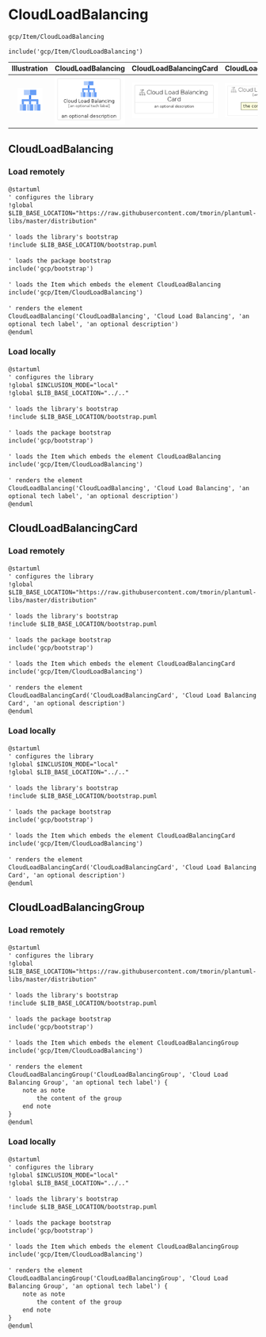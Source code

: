 # CloudLoadBalancing


```text
gcp/Item/CloudLoadBalancing
```

```text
include('gcp/Item/CloudLoadBalancing')
```



| Illustration | CloudLoadBalancing | CloudLoadBalancingCard | CloudLoadBalancingGroup |
| :---: | :---: | :---: | :---: |
| ![illustration for Illustration](../../gcp/Item/CloudLoadBalancing.png) | ![illustration for CloudLoadBalancing](../../gcp/Item/CloudLoadBalancing.Local.png) | ![illustration for CloudLoadBalancingCard](../../gcp/Item/CloudLoadBalancingCard.Local.png) | ![illustration for CloudLoadBalancingGroup](../../gcp/Item/CloudLoadBalancingGroup.Local.png) |




## CloudLoadBalancing

### Load remotely
```plantuml
@startuml
' configures the library
!global $LIB_BASE_LOCATION="https://raw.githubusercontent.com/tmorin/plantuml-libs/master/distribution"

' loads the library's bootstrap
!include $LIB_BASE_LOCATION/bootstrap.puml

' loads the package bootstrap
include('gcp/bootstrap')

' loads the Item which embeds the element CloudLoadBalancing
include('gcp/Item/CloudLoadBalancing')

' renders the element
CloudLoadBalancing('CloudLoadBalancing', 'Cloud Load Balancing', 'an optional tech label', 'an optional description')
@enduml
```

### Load locally
```plantuml
@startuml
' configures the library
!global $INCLUSION_MODE="local"
!global $LIB_BASE_LOCATION="../.."

' loads the library's bootstrap
!include $LIB_BASE_LOCATION/bootstrap.puml

' loads the package bootstrap
include('gcp/bootstrap')

' loads the Item which embeds the element CloudLoadBalancing
include('gcp/Item/CloudLoadBalancing')

' renders the element
CloudLoadBalancing('CloudLoadBalancing', 'Cloud Load Balancing', 'an optional tech label', 'an optional description')
@enduml
```

## CloudLoadBalancingCard

### Load remotely
```plantuml
@startuml
' configures the library
!global $LIB_BASE_LOCATION="https://raw.githubusercontent.com/tmorin/plantuml-libs/master/distribution"

' loads the library's bootstrap
!include $LIB_BASE_LOCATION/bootstrap.puml

' loads the package bootstrap
include('gcp/bootstrap')

' loads the Item which embeds the element CloudLoadBalancingCard
include('gcp/Item/CloudLoadBalancing')

' renders the element
CloudLoadBalancingCard('CloudLoadBalancingCard', 'Cloud Load Balancing Card', 'an optional description')
@enduml
```

### Load locally
```plantuml
@startuml
' configures the library
!global $INCLUSION_MODE="local"
!global $LIB_BASE_LOCATION="../.."

' loads the library's bootstrap
!include $LIB_BASE_LOCATION/bootstrap.puml

' loads the package bootstrap
include('gcp/bootstrap')

' loads the Item which embeds the element CloudLoadBalancingCard
include('gcp/Item/CloudLoadBalancing')

' renders the element
CloudLoadBalancingCard('CloudLoadBalancingCard', 'Cloud Load Balancing Card', 'an optional description')
@enduml
```

## CloudLoadBalancingGroup

### Load remotely
```plantuml
@startuml
' configures the library
!global $LIB_BASE_LOCATION="https://raw.githubusercontent.com/tmorin/plantuml-libs/master/distribution"

' loads the library's bootstrap
!include $LIB_BASE_LOCATION/bootstrap.puml

' loads the package bootstrap
include('gcp/bootstrap')

' loads the Item which embeds the element CloudLoadBalancingGroup
include('gcp/Item/CloudLoadBalancing')

' renders the element
CloudLoadBalancingGroup('CloudLoadBalancingGroup', 'Cloud Load Balancing Group', 'an optional tech label') {
    note as note
        the content of the group
    end note
}
@enduml
```

### Load locally
```plantuml
@startuml
' configures the library
!global $INCLUSION_MODE="local"
!global $LIB_BASE_LOCATION="../.."

' loads the library's bootstrap
!include $LIB_BASE_LOCATION/bootstrap.puml

' loads the package bootstrap
include('gcp/bootstrap')

' loads the Item which embeds the element CloudLoadBalancingGroup
include('gcp/Item/CloudLoadBalancing')

' renders the element
CloudLoadBalancingGroup('CloudLoadBalancingGroup', 'Cloud Load Balancing Group', 'an optional tech label') {
    note as note
        the content of the group
    end note
}
@enduml
```

